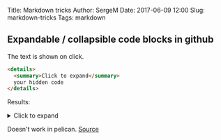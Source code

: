 Title: Markdown tricks
Author: SergeM
Date: 2017-06-09 12:00
Slug: markdown-tricks
Tags: markdown


## Expandable / collapsible code blocks in github
The text is shown on click.

```html
<details>
  <summary>Click to expand</summary>
  your hidden code
</details>
```

Results:

<details>
  <summary>Click to expand</summary>
  your hidden code
</details>

Doesn't work in pelican.
[Source](https://github.com/dear-github/dear-github/issues/166)
